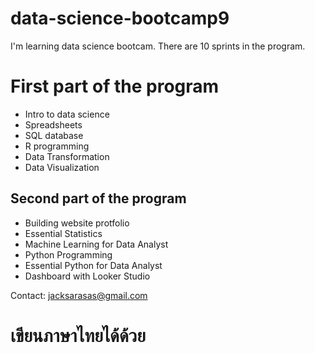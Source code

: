 # data-science-bootcamp9
I'm learning data science bootcam. There are 10 sprints in the program.

# First part of the program
- Intro to data science
- Spreadsheets
- SQL database
- R programming
- Data Transformation
- Data Visualization

## Second part of the program
- Building website protfolio
- Essential Statistics
- Machine Learning for Data Analyst
- Python Programming
- Essential Python for Data Analyst
- Dashboard with Looker Studio

Contact: jacksarasas@gmail.com

# เขียนภาษาไทยได้ด้วย
